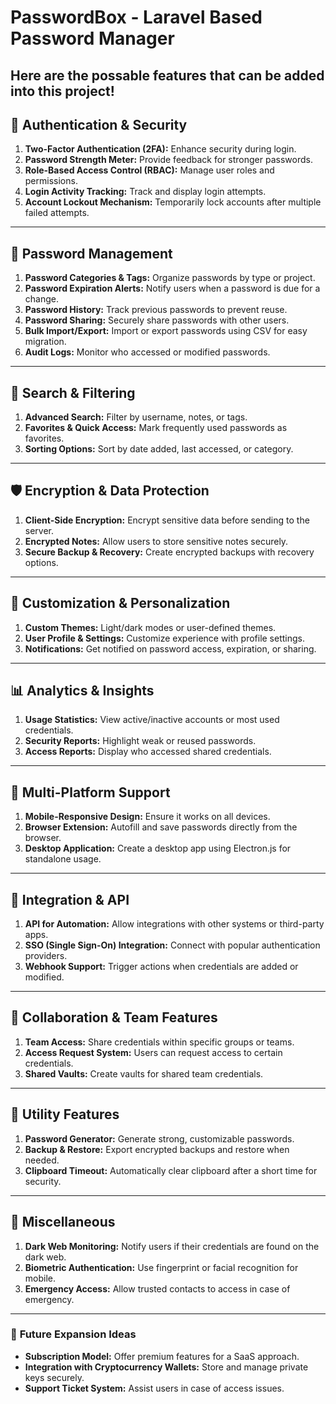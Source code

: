 # PasswordBox - Laravel Based Password Manager

Here are the possable features that can be added into this project!
---

## 🔐 **Authentication & Security**
1. **Two-Factor Authentication (2FA):** Enhance security during login.
2. **Password Strength Meter:** Provide feedback for stronger passwords.
3. **Role-Based Access Control (RBAC):** Manage user roles and permissions.
4. **Login Activity Tracking:** Track and display login attempts.
5. **Account Lockout Mechanism:** Temporarily lock accounts after multiple failed attempts.

---

## 📁 **Password Management**
1. **Password Categories & Tags:** Organize passwords by type or project.
2. **Password Expiration Alerts:** Notify users when a password is due for a change.
3. **Password History:** Track previous passwords to prevent reuse.
4. **Password Sharing:** Securely share passwords with other users.
5. **Bulk Import/Export:** Import or export passwords using CSV for easy migration.
6. **Audit Logs:** Monitor who accessed or modified passwords.

---

## 🔎 **Search & Filtering**
1. **Advanced Search:** Filter by username, notes, or tags.
2. **Favorites & Quick Access:** Mark frequently used passwords as favorites.
3. **Sorting Options:** Sort by date added, last accessed, or category.

---

## 🛡️ **Encryption & Data Protection**
1. **Client-Side Encryption:** Encrypt sensitive data before sending to the server.
2. **Encrypted Notes:** Allow users to store sensitive notes securely.
3. **Secure Backup & Recovery:** Create encrypted backups with recovery options.

---

## 🔧 **Customization & Personalization**
1. **Custom Themes:** Light/dark modes or user-defined themes.
2. **User Profile & Settings:** Customize experience with profile settings.
3. **Notifications:** Get notified on password access, expiration, or sharing.

---

## 📊 **Analytics & Insights**
1. **Usage Statistics:** View active/inactive accounts or most used credentials.
2. **Security Reports:** Highlight weak or reused passwords.
3. **Access Reports:** Display who accessed shared credentials.

---

## 📱 **Multi-Platform Support**
1. **Mobile-Responsive Design:** Ensure it works on all devices.
2. **Browser Extension:** Autofill and save passwords directly from the browser.
3. **Desktop Application:** Create a desktop app using Electron.js for standalone usage.

---

## 🔁 **Integration & API**
1. **API for Automation:** Allow integrations with other systems or third-party apps.
2. **SSO (Single Sign-On) Integration:** Connect with popular authentication providers.
3. **Webhook Support:** Trigger actions when credentials are added or modified.

---

## 🤝 **Collaboration & Team Features**
1. **Team Access:** Share credentials within specific groups or teams.
2. **Access Request System:** Users can request access to certain credentials.
3. **Shared Vaults:** Create vaults for shared team credentials.

---

## 🔧 **Utility Features**
1. **Password Generator:** Generate strong, customizable passwords.
2. **Backup & Restore:** Export encrypted backups and restore when needed.
3. **Clipboard Timeout:** Automatically clear clipboard after a short time for security.

---

## 🧩 **Miscellaneous**
1. **Dark Web Monitoring:** Notify users if their credentials are found on the dark web.
2. **Biometric Authentication:** Use fingerprint or facial recognition for mobile.
3. **Emergency Access:** Allow trusted contacts to access in case of emergency.

---

### 🚀 **Future Expansion Ideas**
- **Subscription Model:** Offer premium features for a SaaS approach.
- **Integration with Cryptocurrency Wallets:** Store and manage private keys securely.
- **Support Ticket System:** Assist users in case of access issues.
